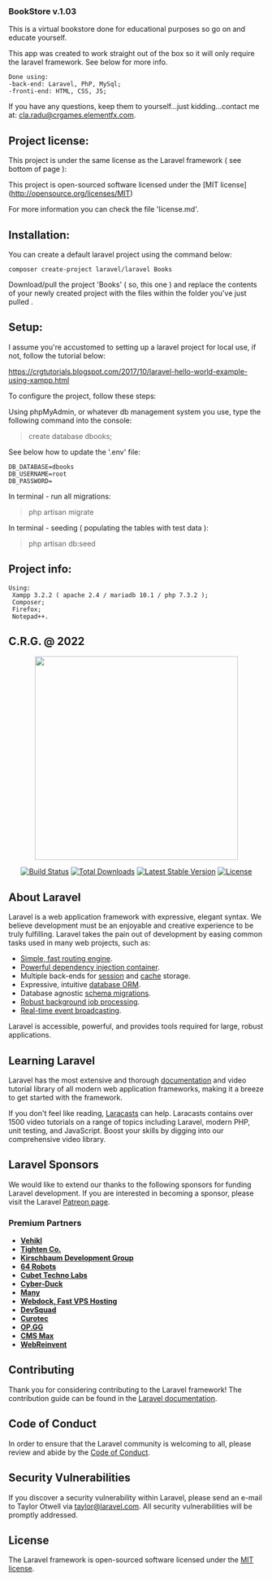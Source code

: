 ### BookStore v.1.03
This is a virtual bookstore done for educational purposes so go on and educate yourself.

This app was created to work straight out of the box so it will only require the laravel framework. See below for more info.

```
Done using:
-back-end: Laravel, PhP, MySql;
-fronti-end: HTML, CSS, JS;
```

If you have any questions, keep them to yourself...just kidding...contact me at: cla.radu@crgames.elementfx.com.

## Project license:
This project is under the same license as the Laravel framework ( see bottom of page ):

This project is open-sourced software licensed under the [MIT license] (http://opensource.org/licenses/MIT)

For more information you can check the file 'license.md'.

## Installation:
You can create a default laravel project using the command below:

`composer create-project laravel/laravel Books`

Download/pull the project 'Books' ( so, this one ) and replace the contents of your newly created project with the files within the folder you've just pulled <giggidy giggidy>.

## Setup:
I assume you're accustomed to setting up a laravel project for local use, if not, follow the tutorial below:

https://crgtutorials.blogspot.com/2017/10/laravel-hello-world-example-using-xampp.html

To configure the project, follow these steps:

Using phpMyAdmin, or whatever db management system you use, type the following command into the console:

> create database dbooks;

See below how to update the '.env' file:
```
DB_DATABASE=dbooks
DB_USERNAME=root
DB_PASSWORD=
```
In terminal - run all migrations:

> php artisan migrate

In terminal - seeding ( populating the tables with test data ):

> php artisan db:seed

## Project info:
```
Using:
 Xampp 3.2.2 ( apache 2.4 / mariadb 10.1 / php 7.3.2 );
 Composer;
 Firefox;
 Notepad++.
```

## C.R.G. @ 2022


<p align="center"><a href="https://laravel.com" target="_blank"><img src="https://raw.githubusercontent.com/laravel/art/master/logo-lockup/5%20SVG/2%20CMYK/1%20Full%20Color/laravel-logolockup-cmyk-red.svg" width="400"></a></p>

<p align="center">
<a href="https://travis-ci.org/laravel/framework"><img src="https://travis-ci.org/laravel/framework.svg" alt="Build Status"></a>
<a href="https://packagist.org/packages/laravel/framework"><img src="https://img.shields.io/packagist/dt/laravel/framework" alt="Total Downloads"></a>
<a href="https://packagist.org/packages/laravel/framework"><img src="https://img.shields.io/packagist/v/laravel/framework" alt="Latest Stable Version"></a>
<a href="https://packagist.org/packages/laravel/framework"><img src="https://img.shields.io/packagist/l/laravel/framework" alt="License"></a>
</p>

## About Laravel

Laravel is a web application framework with expressive, elegant syntax. We believe development must be an enjoyable and creative experience to be truly fulfilling. Laravel takes the pain out of development by easing common tasks used in many web projects, such as:

- [Simple, fast routing engine](https://laravel.com/docs/routing).
- [Powerful dependency injection container](https://laravel.com/docs/container).
- Multiple back-ends for [session](https://laravel.com/docs/session) and [cache](https://laravel.com/docs/cache) storage.
- Expressive, intuitive [database ORM](https://laravel.com/docs/eloquent).
- Database agnostic [schema migrations](https://laravel.com/docs/migrations).
- [Robust background job processing](https://laravel.com/docs/queues).
- [Real-time event broadcasting](https://laravel.com/docs/broadcasting).

Laravel is accessible, powerful, and provides tools required for large, robust applications.

## Learning Laravel

Laravel has the most extensive and thorough [documentation](https://laravel.com/docs) and video tutorial library of all modern web application frameworks, making it a breeze to get started with the framework.

If you don't feel like reading, [Laracasts](https://laracasts.com) can help. Laracasts contains over 1500 video tutorials on a range of topics including Laravel, modern PHP, unit testing, and JavaScript. Boost your skills by digging into our comprehensive video library.

## Laravel Sponsors

We would like to extend our thanks to the following sponsors for funding Laravel development. If you are interested in becoming a sponsor, please visit the Laravel [Patreon page](https://patreon.com/taylorotwell).

### Premium Partners

- **[Vehikl](https://vehikl.com/)**
- **[Tighten Co.](https://tighten.co)**
- **[Kirschbaum Development Group](https://kirschbaumdevelopment.com)**
- **[64 Robots](https://64robots.com)**
- **[Cubet Techno Labs](https://cubettech.com)**
- **[Cyber-Duck](https://cyber-duck.co.uk)**
- **[Many](https://www.many.co.uk)**
- **[Webdock, Fast VPS Hosting](https://www.webdock.io/en)**
- **[DevSquad](https://devsquad.com)**
- **[Curotec](https://www.curotec.com/services/technologies/laravel/)**
- **[OP.GG](https://op.gg)**
- **[CMS Max](https://www.cmsmax.com/)**
- **[WebReinvent](https://webreinvent.com/?utm_source=laravel&utm_medium=github&utm_campaign=patreon-sponsors)**

## Contributing

Thank you for considering contributing to the Laravel framework! The contribution guide can be found in the [Laravel documentation](https://laravel.com/docs/contributions).

## Code of Conduct

In order to ensure that the Laravel community is welcoming to all, please review and abide by the [Code of Conduct](https://laravel.com/docs/contributions#code-of-conduct).

## Security Vulnerabilities

If you discover a security vulnerability within Laravel, please send an e-mail to Taylor Otwell via [taylor@laravel.com](mailto:taylor@laravel.com). All security vulnerabilities will be promptly addressed.

## License

The Laravel framework is open-sourced software licensed under the [MIT license](https://opensource.org/licenses/MIT).

